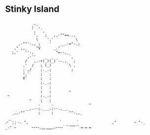# Stinky Island

                 _
                ;`',
                `,  `,
                 ',   ;   ,,-""==..,
                  \    ','          \
          ,-""'-., ;    '    __.-="-.;
        ," ,,_    "V      _."
       ;,'   ''-,          "=--,_
              ,-''    _  _       `,
             /   ,.-+(_)(_)´--.,   ;
            ,'  /   ; (_)       `\ ,
            ; ,/    ;._.;         ;
            !,'     ;   ;
            V'      ;   ;
                    ;._.;
                    ;   ;
                    ;   ;        ~
     ~              ;._.;
               ~    ;   ;
                   .´   `.                ~
             __,.--;.___.;--.,___
       _,,-""      ;     ;       ""-,,_
   .-´´            ;     ;             ``-.
  ",              ´       `               ,"        ~
    "-_                                _-"
~       ``----..,_          __,,..----´
                  ```''''´´´                  ~
                              ~
             ~

